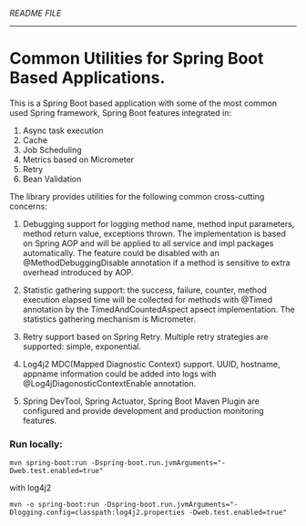 _README FILE_

---

# Common Utilities for Spring Boot Based Applications.

This is a Spring Boot based application with some of the most common used Spring framework, Spring Boot features
integrated in:
1. Async task execution
1. Cache
1. Job Scheduling
1. Metrics based on Micrometer
1. Retry
1. Bean Validation


The library provides utilities for the following common cross-cutting concerns:

1. Debugging support for logging method name, method input parameters, method return value, exceptions thrown.
   The implementation is based on Spring AOP and will be applied to all service and impl packages automatically. The
   feature could be disabled with an @MethodDebuggingDisable annotation if a method is sensitive to extra overhead
   introduced by AOP.

1. Statistic gathering support: the success, failure, counter, method execution elapsed time will be collected for
   methods with @Timed annotation by the TimedAndCountedAspect apsect implementation. The statistics gathering mechanism
   is Micrometer.

1. Retry support based on Spring Retry. Multiple retry strategies are supported: simple, exponential.

1. Log4j2 MDC(Mapped Diagnostic Context) support. UUID, hostname, appname information could be added into logs with
   @Log4jDiagonosticContextEnable annotation. 

1. Spring DevTool, Spring Actuator, Spring Boot Maven Plugin are configured and provide development and production
   monitoring features.

### Run locally:

    mvn spring-boot:run -Dspring-boot.run.jvmArguments="-Dweb.test.enabled=true"

with log4j2 

    mvn -o spring-boot:run -Dspring-boot.run.jvmArguments="-Dlogging.config=classpath:log4j2.properties -Dweb.test.enabled=true"

